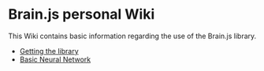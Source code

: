 # Brain.js personal Wiki

This Wiki contains basic information regarding the use of the Brain.js library.

- [Getting the library](./brainjs_donwload.md)
- [Basic Neural Network](./basic_network.md)
